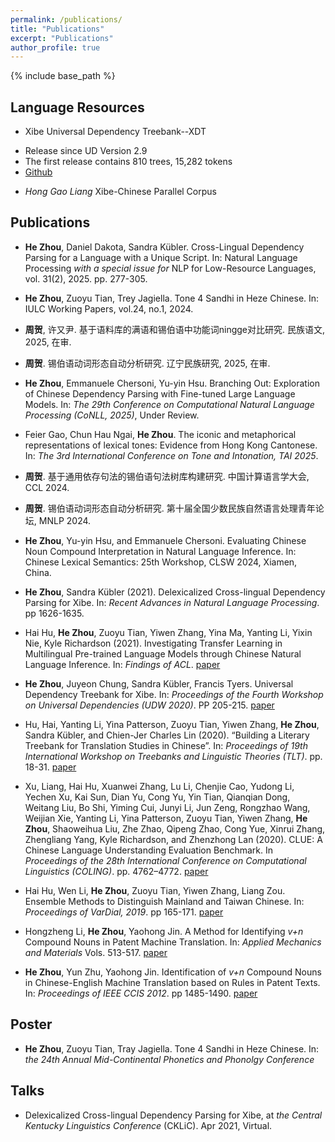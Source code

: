 ```yaml
---
permalink: /publications/
title: "Publications"
excerpt: "Publications"
author_profile: true
---
```



{% include base_path %}

Language Resources
-----
* Xibe Universal Dependency Treebank--XDT
 - Release since UD Version 2.9
 - The first release contains 810 trees, 15,282 tokens
 - [Github](https://github.com/UniversalDependencies/UD_Xibe-XDT/)

* _Hong Gao Liang_ Xibe-Chinese Parallel Corpus

Publications
-----
* **He Zhou**, Daniel Dakota, Sandra Kübler. Cross-Lingual Dependency Parsing for a Language with a Unique Script. In: Natural Language Processing _with a special issue for_ NLP for Low-Resource Languages, vol. 31(2), 2025. pp. 277-305.

* **He Zhou**, Zuoyu Tian, Trey Jagiella. Tone 4 Sandhi in Heze Chinese. In: IULC Working Papers, vol.24, no.1, 2024.

* **周贺**, 许又尹. 基于语料库的满语和锡伯语中功能词ningge对比研究. 民族语文, 2025, 在审.

* **周贺**. 锡伯语动词形态自动分析研究. 辽宁民族研究, 2025, 在审.

* **He Zhou**, Emmanuele Chersoni, Yu-yin Hsu. Branching Out: Exploration of Chinese Dependency Parsing with Fine-tuned Large Language Models. In: _The 29th Conference on Computational Natural Language Processing (CoNLL, 2025)_, Under Review.

* Feier Gao, Chun Hau Ngai, **He Zhou**. The iconic and metaphorical representations of lexical tones: Evidence from Hong Kong Cantonese. In: _The 3rd International Conference on Tone and Intonation, TAI 2025_.

* **周贺**. 基于通用依存句法的锡伯语句法树库构建研究. 中国计算语言学大会, CCL 2024.

* **周贺**. 锡伯语动词形态自动分析研究. 第十届全国少数民族自然语言处理青年论坛, MNLP 2024.

* **He Zhou**, Yu-yin Hsu, and Emmanuele Chersoni. Evaluating Chinese Noun Compound Interpretation in Natural Language Inference. In: Chinese Lexical Semantics: 25th Workshop, CLSW 2024, Xiamen, China. 

* **He Zhou**, Sandra Kübler (2021). Delexicalized Cross-lingual Dependency Parsing for Xibe. In: _Recent Advances in Natural Language Processing_. pp 1626-1635.

* Hai Hu, **He Zhou**, Zuoyu Tian, Yiwen Zhang, Yina Ma, Yanting Li, Yixin Nie, Kyle Richardson (2021). Investigating Transfer Learning in Multilingual Pre-trained Language Models through Chinese Natural Language Inference. In: _Findings of ACL_. [paper](https://arxiv.org/pdf/2106.03983.pdf)

* **He Zhou**, Juyeon Chung, Sandra Kübler, Francis Tyers. Universal Dependency Treebank for Xibe. In: _Proceedings of the Fourth Workshop on Universal Dependencies (UDW 2020)_. PP 205-215. [paper](https://aclanthology.org/2020.udw-1.23.pdf)
 
* Hu, Hai, Yanting Li, Yina Patterson, Zuoyu Tian, Yiwen Zhang, **He Zhou**, Sandra Kübler, and Chien-Jer Charles Lin (2020). “Building a Literary Treebank for Translation Studies in Chinese”. In: _Proceedings of 19th International Workshop on Treebanks and Linguistic Theories (TLT)_. pp. 18-31. [paper](https://aclanthology.org/2020.tlt-1.2.pdf)

* Xu, Liang, Hai Hu, Xuanwei Zhang, Lu Li, Chenjie Cao, Yudong Li, Yechen Xu, Kai Sun, Dian Yu, Cong Yu, Yin Tian, Qianqian Dong, Weitang Liu, Bo Shi, Yiming Cui, Junyi Li, Jun Zeng, Rongzhao Wang, Weijian Xie, Yanting Li, Yina Patterson, Zuoyu Tian, Yiwen Zhang, **He Zhou**, Shaoweihua Liu, Zhe Zhao, Qipeng Zhao, Cong Yue, Xinrui Zhang, Zhengliang Yang, Kyle Richardson, and Zhenzhong Lan (2020). CLUE: A Chinese Language Understanding Evaluation Benchmark. In _Proceedings of the 28th International Conference on Computational Linguistics (COLING)_. pp. 4762–4772. [paper](https://aclanthology.org/2020.coling-main.419.pdf)

* Hai Hu, Wen Li, **He Zhou**, Zuoyu Tian, Yiwen Zhang, Liang Zou. Ensemble Methods to Distinguish Mainland and Taiwan Chinese. In: _Proceedings of VarDial, 2019_. pp 165-171. [paper](https://aclanthology.org/W19-1417.pdf)

* Hongzheng Li, **He Zhou**, Yaohong Jin. A Method for Identifying _v+n_ Compound Nouns in Patent Machine Translation. In: _Applied Mechanics and Materials_ Vols. 513-517. [paper](https://www.scientific.net/AMM.513-517.4617)

* **He Zhou**, Yun Zhu, Yaohong Jin. Identification of _v+n_ Compound Nouns in Chinese-English Machine Translation based on Rules in Patent Texts. In: _Proceedings of IEEE CCIS 2012_. pp 1485-1490. [paper](https://ieeexplore.ieee.org/stamp/stamp.jsp?arnumber=6664632&casa_token=BSo0lcg64gwAAAAA:8nV7bEl6FJQwQ5Q6qLd19GweidvK-b6vJ9vNb5R8Sg5RFdqOxS9Gan62b80Sn72oi2648N6_Og)

Poster
-----
* **He Zhou**, Zuoyu Tian, Tray Jagiella. Tone 4 Sandhi in Heze Chinese. In: _the 24th Annual Mid-Continental Phonetics and Phonolgy Conference_

Talks
-----
* Delexicalized Cross-lingual Dependency Parsing for Xibe, at _the Central Kentucky Linguistics Conference_ (CKLiC). Apr 2021, Virtual.

